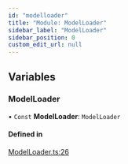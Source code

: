 ```yaml
---
id: "modelloader"
title: "Module: ModelLoader"
sidebar_label: "ModelLoader"
sidebar_position: 0
custom_edit_url: null
---
```


## Variables

### ModelLoader

• `Const` **ModelLoader**: `ModelLoader`

#### Defined in

[ModelLoader.ts:26](https://github.com/pytorch/live/blob/21de386/react-native-pytorch-core/src/ModelLoader.ts#L26)
